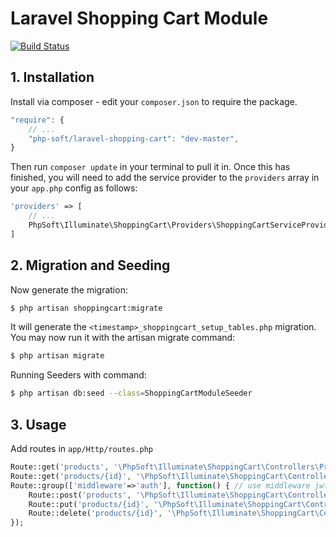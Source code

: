 # Laravel Shopping Cart Module

[![Build Status](https://travis-ci.org/php-soft/laravel-shopping-cart.svg)](https://travis-ci.org/php-soft/laravel-shopping-cart)

## 1. Installation

Install via composer - edit your `composer.json` to require the package.

```js
"require": {
    // ...
    "php-soft/laravel-shopping-cart": "dev-master",
}
```

Then run `composer update` in your terminal to pull it in.
Once this has finished, you will need to add the service provider to the `providers` array in your `app.php` config as follows:

```php
'providers' => [
    // ...
    PhpSoft\Illuminate\ShoppingCart\Providers\ShoppingCartServiceProvider::class,
]
```

## 2. Migration and Seeding

Now generate the migration:

```sh
$ php artisan shoppingcart:migrate
```

It will generate the `<timestamp>_shoppingcart_setup_tables.php` migration. You may now run it with the artisan migrate command:

```sh
$ php artisan migrate
```

Running Seeders with command:

```sh
$ php artisan db:seed --class=ShoppingCartModuleSeeder
```

## 3. Usage

Add routes in `app/Http/routes.php`

```php
Route::get('products', '\PhpSoft\Illuminate\ShoppingCart\Controllers\ProductController@index');
Route::get('products/{id}', '\PhpSoft\Illuminate\ShoppingCart\Controllers\ProductController@show');
Route::group(['middleware'=>'auth'], function() { // use middleware jwt.auth if use JSON Web Token
    Route::post('products', '\PhpSoft\Illuminate\ShoppingCart\Controllers\ProductController@store');
    Route::put('products/{id}', '\PhpSoft\Illuminate\ShoppingCart\Controllers\ProductController@update');
    Route::delete('products/{id}', '\PhpSoft\Illuminate\ShoppingCart\Controllers\ProductController@destroy');
});
```
